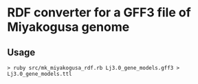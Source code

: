 # RDF converter for a GFF3 file of Miyakogusa genome

## Usage

    > ruby src/mk_miyakogusa_rdf.rb Lj3.0_gene_models.gff3 > Lj3.0_gene_models.ttl

    
